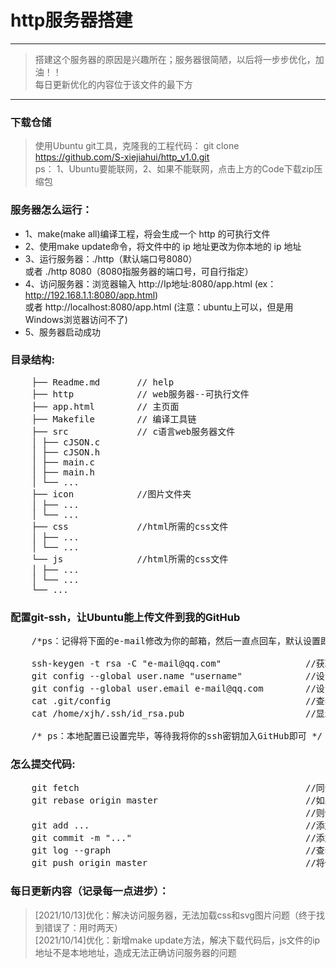 # http服务器搭建
---
>搭建这个服务器的原因是兴趣所在；服务器很简陋，以后将一步步优化，加油！！<br>
>每日更新优化的内容位于该文件的最下方<br>
---
### 下载仓储
>使用Ubuntu git工具，克隆我的工程代码：
>git clone https://github.com/S-xiejiahui/http_v1.0.git <br>
>ps： 1、Ubuntu要能联网，2、如果不能联网，点击上方的Code下载zip压缩包
### 服务器怎么运行：
* 1、make(make all)编译工程，将会生成一个 http 的可执行文件
* 2、使用make update命令，将文件中的 ip 地址更改为你本地的 ip 地址
* 3、运行服务器：./http（默认端口号8080）<br>
    或者 ./http 8080（8080指服务器的端口号，可自行指定）
* 4、访问服务器：浏览器输入 http://Ip地址:8080/app.html (ex：http://192.168.1.1:8080/app.html) <br>
    或者 http://localhost:8080/app.html (注意：ubuntu上可以，但是用Windows浏览器访问不了)
* 5、服务器启动成功
### 目录结构:
<pre>
    ├── Readme.md       // help
    ├── http            // web服务器--可执行文件
    ├── app.html        // 主页面
    ├── Makefile        // 编译工具链
    ├── src             // c语言web服务器文件
    │ ├── cJSON.c
    │ ├── cJSON.h
    │ ├── main.c
    │ ├── main.h
    │ └── ...
    ├── icon            //图片文件夹
    │ ├── ...
    │ └── ...
    ├── css             //html所需的css文件
    │ ├── ...
    │ └── ...
    └── js              //html所需的css文件
    │ ├── ...
    │ └── ...
    └── ...
</pre>
### 配置git-ssh，让Ubuntu能上传文件到我的GitHub
<pre>
    /*ps：记得将下面的e-mail修改为你的邮箱，然后一直点回车，默认设置即可*/
    
    ssh-keygen -t rsa -C "e-mail@qq.com"                //获取ssh-key密钥
    git config --global user.name "username"            //设置你的ssh名
    git config --global user.email e-mail@qq.com        //设置你的ssh邮箱
    cat .git/config                                     //查看你的设置是否生效
    cat /home/xjh/.ssh/id_rsa.pub                       //显示ssh密钥
    
    /* ps：本地配置已设置完毕，等待我将你的ssh密钥加入GitHub即可 */
</pre>
### 怎么提交代码:
<pre>
    git fetch                                           //同步远端服务器内容到本地分支
    git rebase origin master                            //如果有打印信息，说明你本地代码落后，GitHub上的代码
                                                        //则使用这条命令，同步
    git add ...                                         //添加修改的文件
    git commit -m "..."                                 //添加修改此次文件的备注
    git log --graph                                     //查看修改历史
    git push origin master                              //将修改的文件，推送到GitHub
</pre>
### 每日更新内容（记录每一点进步）：
>[2021/10/13]优化：解决访问服务器，无法加载css和svg图片问题（终于找到错误了：用时两天）<br>
>[2021/10/14]优化：新增make update方法，解决下载代码后，js文件的ip地址不是本地地址，造成无法正确访问服务器的问题<br>
